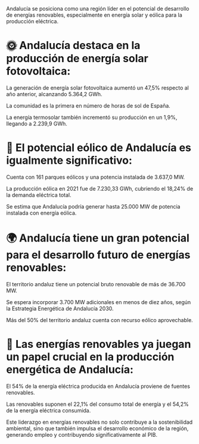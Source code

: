 Andalucía se posiciona como una región líder en el potencial de desarrollo de energías renovables, especialmente en energía solar y eólica para la producción eléctrica.

# 🌞 Andalucía destaca en la producción de energía solar fotovoltaica: #

  La generación de energía solar fotovoltaica aumentó un 47,5% respecto al año anterior, alcanzando 5.364,2 GWh.

  La comunidad es la primera en número de horas de sol de España.

  La energía termosolar también incrementó su producción en un 1,9%, llegando a 2.239,9 GWh.

# 💨 El potencial eólico de Andalucía es igualmente significativo: #

  Cuenta con 161 parques eólicos y una potencia instalada de 3.637,0 MW.

  La producción eólica en 2021 fue de 7.230,33 GWh, cubriendo el 18,24% de la demanda eléctrica total.

  Se estima que Andalucía podría generar hasta 25.000 MW de potencia instalada con energía eólica.

# 🌍 Andalucía tiene un gran potencial para el desarrollo futuro de energías renovables: #

  El territorio andaluz tiene un potencial bruto renovable de más de 36.700 MW.

  Se espera incorporar 3.700 MW adicionales en menos de diez años, según la Estrategia Energética de Andalucía 2030.

  Más del 50% del territorio andaluz cuenta con recurso eólico aprovechable.

# 🔋 Las energías renovables ya juegan un papel crucial en la producción energética de Andalucía: #

  El 54% de la energía eléctrica producida en Andalucía proviene de fuentes renovables.

  Las renovables suponen el 22,1% del consumo total de energía y el 54,2% de la energía eléctrica consumida.

Este liderazgo en energías renovables no solo contribuye a la sostenibilidad ambiental, sino que también impulsa el desarrollo económico de la región, generando empleo y contribuyendo significativamente al PIB.


